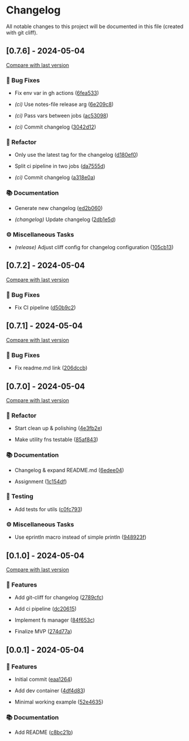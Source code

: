 # Changelog

All notable changes to this project will be documented in this file (created with git cliff).

## [0.7.6] - 2024-05-04

[Compare with last version](https://github.com/amasotti/rust-json-reader/compare/d50b9c27685258295fc7a5dd41dfdcdf0a979dab..a318e0a02fb6873a680712070ee5c503487a1f09)
### 🐛 Bug Fixes


- Fix env var in gh actions ([6fea533](https://github.com/amasotti/rust-json-reader/commit/6fea533089ff4db3ba59b7ab71b316d0a2fec954))

- *(ci)* Use notes-file release arg ([6e209c8](https://github.com/amasotti/rust-json-reader/commit/6e209c86c3bdb75f082772af49b28c11d934de28))

- *(ci)* Pass vars between jobs ([ac53098](https://github.com/amasotti/rust-json-reader/commit/ac53098a4064749f3b6a39c98cf7ffd15b99439e))

- *(ci)* Commit changelog ([3042d12](https://github.com/amasotti/rust-json-reader/commit/3042d1214e9e43ad577a7f097f84b01caa921270))

### 🚜 Refactor


- Only use the latest tag for the changelog ([d180ef0](https://github.com/amasotti/rust-json-reader/commit/d180ef0b0d4250fe16556d266e84d2338afa597e))

- Split ci pipeline in two jobs ([da7555d](https://github.com/amasotti/rust-json-reader/commit/da7555df512f02ac294d29949570111a00b7dd55))

- *(ci)* Commit changelog ([a318e0a](https://github.com/amasotti/rust-json-reader/commit/a318e0a02fb6873a680712070ee5c503487a1f09))

### 📚 Documentation


- Generate new changelog ([ed2b060](https://github.com/amasotti/rust-json-reader/commit/ed2b0603976a338a4b82614762ba3969458a8fb6))

- *(changelog)* Update changelog ([2db1e5d](https://github.com/amasotti/rust-json-reader/commit/2db1e5d7e695f05815e1da7381f597165897cb6f))

### ⚙️ Miscellaneous Tasks


- *(release)* Adjust cliff config for changelog configuration ([105cb13](https://github.com/amasotti/rust-json-reader/commit/105cb13fbe3b769b4bbc4f79ec8c0c77de3f8fae))

## [0.7.2] - 2024-05-04

[Compare with last version](https://github.com/amasotti/rust-json-reader/compare/206dccb63994fae6152bb71212931479c4ec5544..d50b9c27685258295fc7a5dd41dfdcdf0a979dab)
### 🐛 Bug Fixes


- Fix CI pipeline ([d50b9c2](https://github.com/amasotti/rust-json-reader/commit/d50b9c27685258295fc7a5dd41dfdcdf0a979dab))

## [0.7.1] - 2024-05-04

[Compare with last version](https://github.com/amasotti/rust-json-reader/compare/c0fc7936957f1d03b91fde7c9d4d876eab93c862..206dccb63994fae6152bb71212931479c4ec5544)
### 🐛 Bug Fixes


- Fix readme.md link ([206dccb](https://github.com/amasotti/rust-json-reader/commit/206dccb63994fae6152bb71212931479c4ec5544))

## [0.7.0] - 2024-05-04

[Compare with last version](https://github.com/amasotti/rust-json-reader/compare/274d77ad1ae6e85f6804b66dd75748102ec700ad..c0fc7936957f1d03b91fde7c9d4d876eab93c862)
### 🚜 Refactor


- Start clean up & polishing ([4e3fb2e](https://github.com/amasotti/rust-json-reader/commit/4e3fb2e16e279a527f0b2c5b5be4e2aa48359237))

- Make utility fns testable ([85af843](https://github.com/amasotti/rust-json-reader/commit/85af8439762343f74579721f6ad8a04b190c88d3))

### 📚 Documentation


- Changelog & expand README.md ([6edee04](https://github.com/amasotti/rust-json-reader/commit/6edee0466f2f5d0dace866ab537356f0f39b9675))

- Assignment ([1c154df](https://github.com/amasotti/rust-json-reader/commit/1c154dfeb8f2d50f0ee1fd29ec64484b0b4a954a))

### 🧪 Testing


- Add tests for utils ([c0fc793](https://github.com/amasotti/rust-json-reader/commit/c0fc7936957f1d03b91fde7c9d4d876eab93c862))

### ⚙️ Miscellaneous Tasks


- Use eprintln macro instead of simple println ([948923f](https://github.com/amasotti/rust-json-reader/commit/948923f335f8dfec420409ee242e8a1d9d862e3c))

## [0.1.0] - 2024-05-04

[Compare with last version](https://github.com/amasotti/rust-json-reader/compare/52e463593b003b6de2eb577c539eb5a83fca1ee4..274d77ad1ae6e85f6804b66dd75748102ec700ad)
### 🚀 Features


- Add git-cliff for changelog ([2789cfc](https://github.com/amasotti/rust-json-reader/commit/2789cfc15454cfbba04ce0b58c798ccf76edf340))

- Add ci pipeline ([dc20615](https://github.com/amasotti/rust-json-reader/commit/dc20615d0587844b7229147056f0b54fc6ceb1c5))

- Implement fs manager ([84f653c](https://github.com/amasotti/rust-json-reader/commit/84f653c9e774c407ae3cf1e95671d55ef5ce8970))

- Finalize MVP ([274d77a](https://github.com/amasotti/rust-json-reader/commit/274d77ad1ae6e85f6804b66dd75748102ec700ad))

## [0.0.1] - 2024-05-04

### 🚀 Features


- Initial commit ([eaa1264](https://github.com/amasotti/rust-json-reader/commit/eaa12649da28b2eb75d99c35ca9db0da2efa3685))

- Add dev container ([4df4d83](https://github.com/amasotti/rust-json-reader/commit/4df4d832f084216c4609dc9df42efbd83048eb1a))

- Minimal working example ([52e4635](https://github.com/amasotti/rust-json-reader/commit/52e463593b003b6de2eb577c539eb5a83fca1ee4))

### 📚 Documentation


- Add README ([c8bc21b](https://github.com/amasotti/rust-json-reader/commit/c8bc21be2ef198763e1b96fe4e86af1a23443691))

<!-- generated by git-cliff -->
